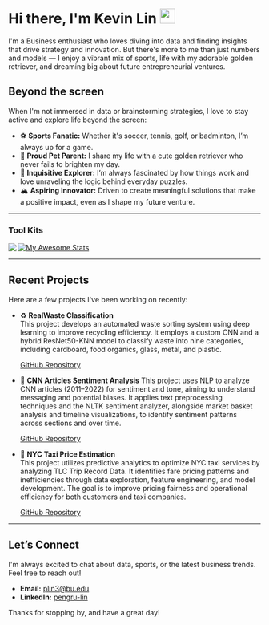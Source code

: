 <!--
  README Profile of Kevin Lin.
-->

# Hi there, I'm Kevin Lin <img src="https://raw.githubusercontent.com/MartinHeinz/MartinHeinz/master/wave.gif" width="30px">
I'm a Business enthusiast who loves diving into data and finding insights that drive strategy and innovation. But there's more to me than just numbers and models — I enjoy a vibrant mix of sports, life with my adorable golden retriever, and dreaming big about future entrepreneurial ventures.

## Beyond the screen

When I'm not immersed in data or brainstorming strategies, I love to stay active and explore life beyond the screen:

- ⚽ **Sports Fanatic:** Whether it's soccer, tennis, golf, or badminton, I’m always up for a game.
- 🐾 **Proud Pet Parent:** I share my life with a cute golden retriever who never fails to brighten my day.
- 🤔 **Inquisitive Explorer:** I’m always fascinated by how things work and love unraveling the logic behind everyday puzzles.
- 🏔️ **Aspiring Innovator:** Driven to create meaningful solutions that make a positive impact, even as I shape my future venture.


---

### Tool Kits  
<img align="left" src="https://github-readme-stats.vercel.app/api/top-langs/?username=pengrulin&theme=" />  

[![My Awesome Stats](https://awesome-github-stats.azurewebsites.net/user-stats/pengrulin?cardType=github&theme=flag-brazil)](https://git.io/awesome-stats-card)  

---

## Recent Projects

Here are a few projects I've been working on recently:

- ♻️ **RealWaste Classification**  
  This project develops an automated waste sorting system using deep learning to improve recycling efficiency. It employs a custom CNN and a hybrid ResNet50-KNN model to classify waste into nine categories, including cardboard, food organics, glass, metal, and plastic.
  
  [GitHub Repository](https://github.com/pengrulin/RealWaste-Classification)
  
- 📰 **CNN Articles Sentiment Analysis**
  This project uses NLP to analyze CNN articles (2011–2022) for sentiment and tone, aiming to understand messaging and potential biases. It applies text preprocessing techniques and the NLTK sentiment analyzer, alongside market basket analysis and timeline visualizations, to identify sentiment patterns across sections and over time.
  
  [GitHub Repository](https://github.com/pengrulin/CNN-News-Sentiment-Analysis)

- 🚖 **NYC Taxi Price Estimation**  
  This project utilizes predictive analytics to optimize NYC taxi services by analyzing TLC Trip Record Data. It identifies fare pricing patterns and inefficiencies through data exploration, feature engineering, and model development. The goal is to improve pricing fairness and operational efficiency for both customers and taxi companies.
  
  [GitHub Repository](https://github.com/pengrulin/NYC-Taxi-Price-Estimation) 

---

## Let’s Connect

I'm always excited to chat about data, sports, or the latest business trends. Feel free to reach out!

- **Email:** [plin3@bu.edu](mailto:pengrulin33@gmail.com)
- **LinkedIn:** [pengru-lin](https://www.linkedin.com/in/pengru-lin)

Thanks for stopping by, and have a great day!

